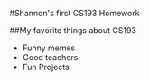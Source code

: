 #Shannon's first CS193 Homework

##My favorite things about CS193
- Funny memes
- Good teachers
- Fun Projects


